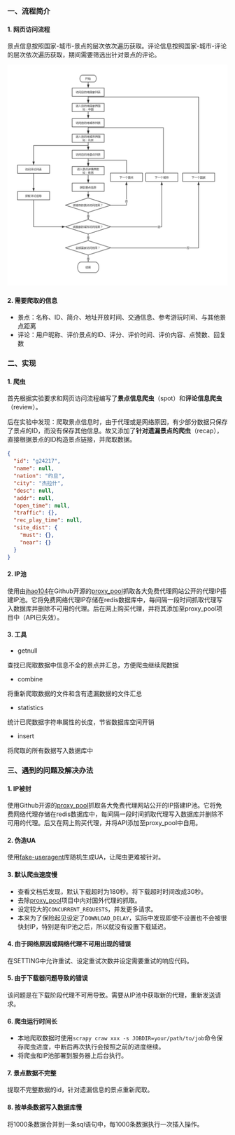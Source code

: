### 一、流程简介

#### 1. 网页访问流程

景点信息按照国家-城市-景点的层次依次遍历获取。评论信息按照国家-城市-评论的层次依次遍历获取，期间需要筛选出针对景点的评论。

![](./flow.png)

#### 2. 需要爬取的信息

- 景点：名称、ID、简介、地址开放时间、交通信息、参考游玩时间、与其他景点距离
- 评论：用户昵称、评价景点的ID、评分、评价时间、评价内容、点赞数、回复数

### 二、实现

#### 1. 爬虫

首先根据实验要求和网页访问流程编写了**景点信息爬虫**（spot）和**评论信息爬虫**（review）。

后在实验中发现：爬取景点信息时，由于代理或是网络原因，有少部分数据只保存了景点的ID，而没有保存其他信息。故又添加了**针对遗漏景点的爬虫**（recap），直接根据景点的ID构造景点链接，并爬取数据。

```json
{
  "id": "g24217",
  "name": null,
  "nation": "约旦",
  "city": "杰拉什",
  "desc": null,
  "addr": null,
  "open_time": null,
  "traffic": {},
  "rec_play_time": null,
  "site_dist": {
    "must": {},
    "near": {}
  }
}
```

#### 2. IP池

使用由[jhao104](https://github.com/jhao104)在Github开源的[proxy_pool](https://github.com/jhao104/proxy_pool)抓取各大免费代理网站公开的代理IP搭建IP池。它将免费网络代理IP存储在redis数据库中，每间隔一段时间抓取代理写入数据库并删除不可用的代理。后在网上购买代理，并将其添加至proxy_pool项目中（API已失效）。

#### 3. 工具

- getnull

查找已爬取数据中信息不全的景点并汇总，方便爬虫继续爬数据

- combine

将重新爬取数据的文件和含有遗漏数据的文件汇总

- statistics

统计已爬数据字符串属性的长度，节省数据库空间开销

- insert

将爬取的所有数据写入数据库中

### 三、遇到的问题及解决办法

#### 1. IP被封

使用Github开源的[proxy_pool](https://github.com/jhao104/proxy_pool)抓取各大免费代理网站公开的IP搭建IP池。它将免费网络代理存储在redis数据库中，每间隔一段时间抓取代理写入数据库并删除不可用的代理。后又在网上购买代理，并将API添加至proxy_pool中自用。

#### 2. 伪造UA

使用[fake-useragent](https://pypi.python.org/pypi/fake-useragent)库随机生成UA，让爬虫更难被针对。

#### 3. 默认爬虫速度慢

- 查看文档后发现，默认下载超时为180秒。将下载超时时间改成30秒。
- 去除[proxy_pool](https://github.com/jhao104/proxy_pool)项目中内对国外代理的抓取。
- 设定较大的`CONCURRENT_REQUESTS`，并发更多请求。
- 本来为了保险起见设定了`DOWNLOAD_DELAY`，实际中发现即使不设置也不会被很快封IP，特别是有IP池之后，所以就没有设置下载延迟。

#### 4. 由于网络原因或网络代理不可用出现的错误

在SETTING中允许重试、设定重试次数并设定需要重试的响应代码。

#### 5. 由于下载器问题导致的错误

该问题是在下载阶段代理不可用导致。需要从IP池中获取新的代理，重新发送请求。

#### 6. 爬虫运行时间长

- 本地爬取数据时使用`scrapy craw xxx -s JOBDIR=your/path/to/job`命令保存爬虫进度，中断后再次执行会按照之前的进度继续。
- 将爬虫和IP池部署到服务器上后台执行。

#### 7. 景点数据不完整

提取不完整数据的id，针对遗漏信息的景点重新爬取。

#### 8. 按单条数据写入数据库慢

将1000条数据合并到一条sql语句中，每1000条数据执行一次插入操作。

